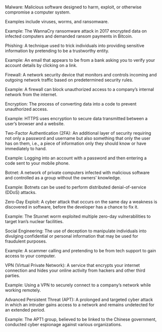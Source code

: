 
Malware: Malicious software designed to harm, exploit, or otherwise compromise a computer system.

Examples include viruses, worms, and ransomware.

Example: The WannaCry ransomware attack in 2017 encrypted data on infected computers and demanded ransom payments in Bitcoin.



Phishing: A technique used to trick individuals into providing sensitive information by pretending to be a trustworthy entity.

Example: An email that appears to be from a bank asking you to verify your account details by clicking on a link.

Firewall: A network security device that monitors and controls incoming and outgoing network traffic based on predetermined security rules.

Example: A firewall can block unauthorized access to a company’s internal network from the internet.

Encryption: The process of converting data into a code to prevent unauthorized access.

Example: HTTPS uses encryption to secure data transmitted between a user’s browser and a website.

Two-Factor Authentication (2FA): An additional layer of security requiring not only a password and username but also something that only the user has on them, i.e., a piece of information only they should know or have immediately to hand.

Example: Logging into an account with a password and then entering a code sent to your mobile phone.

Botnet: A network of private computers infected with malicious software and controlled as a group without the owners’ knowledge.

Example: Botnets can be used to perform distributed denial-of-service (DDoS) attacks.

Zero-Day Exploit: A cyber attack that occurs on the same day a weakness is discovered in software, before the developer has a chance to fix it.

Example: The Stuxnet worm exploited multiple zero-day vulnerabilities to target Iran’s nuclear facilities.

Social Engineering: The use of deception to manipulate individuals into divulging confidential or personal information that may be used for fraudulent purposes.

Example: A scammer calling and pretending to be from tech support to gain access to your computer.

VPN (Virtual Private Network): A service that encrypts your internet connection and hides your online activity from hackers and other third parties.

Example: Using a VPN to securely connect to a company’s network while working remotely.

Advanced Persistent Threat (APT): A prolonged and targeted cyber attack in which an intruder gains access to a network and remains undetected for an extended period.

Example: The APT1 group, believed to be linked to the Chinese government, conducted cyber espionage against various organizations.
